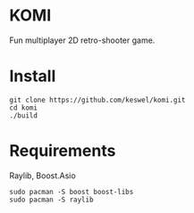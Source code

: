 # KOMI
Fun multiplayer 2D retro-shooter game.

# Install
```
git clone https://github.com/keswel/komi.git
cd komi
./build
```

# Requirements
Raylib,
Boost.Asio
```
sudo pacman -S boost boost-libs
sudo pacman -S raylib
```
